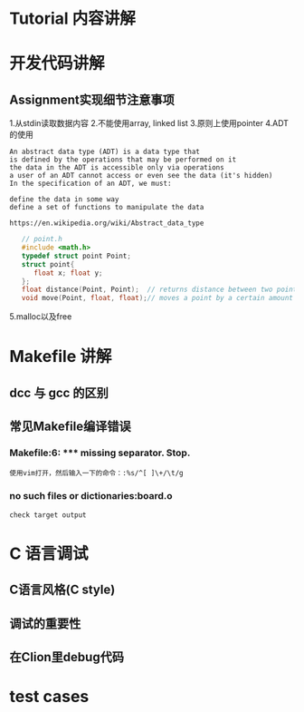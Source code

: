 # Tutorial 内容讲解

# 开发代码讲解
## Assignment实现细节注意事项
1.从stdin读取数据内容
2.不能使用array, linked list
3.原则上使用pointer
4.ADT的使用

    An abstract data type (ADT) is a data type that
    is defined by the operations that may be performed on it
    the data in the ADT is accessible only via operations
    a user of an ADT cannot access or even see the data (it's hidden)
    In the specification of an ADT, we must:
    
    define the data in some way
    define a set of functions to manipulate the data
    
    https://en.wikipedia.org/wiki/Abstract_data_type
    
```c
   // point.h
   #include <math.h>
   typedef struct point Point;
   struct point{
      float x; float y;
   };
   float distance(Point, Point);  // returns distance between two points
   void move(Point, float, float);// moves a point by a certain amount
```
    
5.malloc以及free

# Makefile 讲解
## dcc 与 gcc 的区别
## 常见Makefile编译错误
### Makefile:6: *** missing separator.  Stop.
    使用vim打开，然后输入一下的命令：:%s/^[ ]\+/\t/g
### no such files or dictionaries:board.o
    check target output 

# C 语言调试
## C语言风格(C style)
## 
## 调试的重要性
## 在Clion里debug代码

# test cases